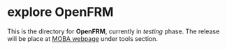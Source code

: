 # explore OpenFRM
This is the directory for **OpenFRM**, currently in _testing_ phase.
The release will be place at [MOBA webpage](https://www.moba.coop/) under tools section.
